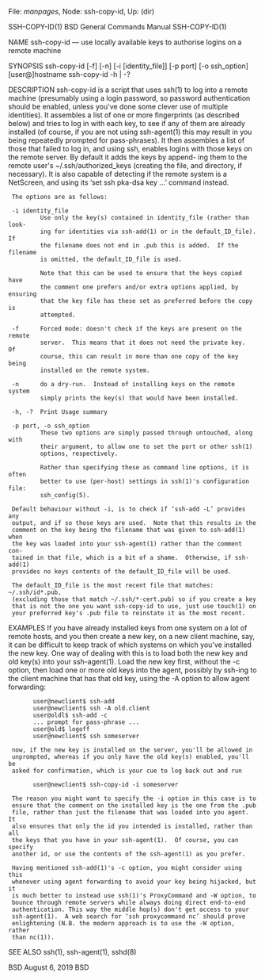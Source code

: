 File: *manpages*,  Node: ssh-copy-id,  Up: (dir)

SSH-COPY-ID(1)            BSD General Commands Manual           SSH-COPY-ID(1)

NAME
     ssh-copy-id — use locally available keys to authorise logins on a remote
     machine

SYNOPSIS
     ssh-copy-id [-f] [-n] [-i [identity_file]] [-p port] [-o ssh_option]
                 [user@]hostname
     ssh-copy-id -h | -?

DESCRIPTION
     ssh-copy-id is a script that uses ssh(1) to log into a remote machine
     (presumably using a login password, so password authentication should be
     enabled, unless you've done some clever use of multiple identities).  It
     assembles a list of one or more fingerprints (as described below) and
     tries to log in with each key, to see if any of them are already
     installed (of course, if you are not using ssh-agent(1) this may result
     in you being repeatedly prompted for pass-phrases).  It then assembles a
     list of those that failed to log in, and using ssh, enables logins with
     those keys on the remote server.  By default it adds the keys by append-
     ing them to the remote user's ~/.ssh/authorized_keys (creating the file,
     and directory, if necessary).  It is also capable of detecting if the
     remote system is a NetScreen, and using its ‘set ssh pka-dsa key ...’
     command instead.

     The options are as follows:

     -i identity_file
             Use only the key(s) contained in identity_file (rather than look-
             ing for identities via ssh-add(1) or in the default_ID_file).  If
             the filename does not end in .pub this is added.  If the filename
             is omitted, the default_ID_file is used.

             Note that this can be used to ensure that the keys copied have
             the comment one prefers and/or extra options applied, by ensuring
             that the key file has these set as preferred before the copy is
             attempted.

     -f      Forced mode: doesn't check if the keys are present on the remote
             server.  This means that it does not need the private key.  Of
             course, this can result in more than one copy of the key being
             installed on the remote system.

     -n      do a dry-run.  Instead of installing keys on the remote system
             simply prints the key(s) that would have been installed.

     -h, -?  Print Usage summary

     -p port, -o ssh_option
             These two options are simply passed through untouched, along with
             their argument, to allow one to set the port or other ssh(1)
             options, respectively.

             Rather than specifying these as command line options, it is often
             better to use (per-host) settings in ssh(1)'s configuration file:
             ssh_config(5).

     Default behaviour without -i, is to check if ‘ssh-add -L’ provides any
     output, and if so those keys are used.  Note that this results in the
     comment on the key being the filename that was given to ssh-add(1) when
     the key was loaded into your ssh-agent(1) rather than the comment con-
     tained in that file, which is a bit of a shame.  Otherwise, if ssh-add(1)
     provides no keys contents of the default_ID_file will be used.

     The default_ID_file is the most recent file that matches: ~/.ssh/id*.pub,
     (excluding those that match ~/.ssh/*-cert.pub) so if you create a key
     that is not the one you want ssh-copy-id to use, just use touch(1) on
     your preferred key's .pub file to reinstate it as the most recent.

EXAMPLES
     If you have already installed keys from one system on a lot of remote
     hosts, and you then create a new key, on a new client machine, say, it
     can be difficult to keep track of which systems on which you've installed
     the new key.  One way of dealing with this is to load both the new key
     and old key(s) into your ssh-agent(1).  Load the new key first, without
     the -c option, then load one or more old keys into the agent, possibly by
     ssh-ing to the client machine that has that old key, using the -A option
     to allow agent forwarding:

           user@newclient$ ssh-add
           user@newclient$ ssh -A old.client
           user@oldl$ ssh-add -c
           ... prompt for pass-phrase ...
           user@old$ logoff
           user@newclient$ ssh someserver

     now, if the new key is installed on the server, you'll be allowed in
     unprompted, whereas if you only have the old key(s) enabled, you'll be
     asked for confirmation, which is your cue to log back out and run

           user@newclient$ ssh-copy-id -i someserver

     The reason you might want to specify the -i option in this case is to
     ensure that the comment on the installed key is the one from the .pub
     file, rather than just the filename that was loaded into you agent.  It
     also ensures that only the id you intended is installed, rather than all
     the keys that you have in your ssh-agent(1).  Of course, you can specify
     another id, or use the contents of the ssh-agent(1) as you prefer.

     Having mentioned ssh-add(1)'s -c option, you might consider using this
     whenever using agent forwarding to avoid your key being hijacked, but it
     is much better to instead use ssh(1)'s ProxyCommand and -W option, to
     bounce through remote servers while always doing direct end-to-end
     authentication. This way the middle hop(s) don't get access to your
     ssh-agent(1).  A web search for ‘ssh proxycommand nc’ should prove
     enlightening (N.B. the modern approach is to use the -W option, rather
     than nc(1)).

SEE ALSO
     ssh(1), ssh-agent(1), sshd(8)

BSD                             August 6, 2019                             BSD
